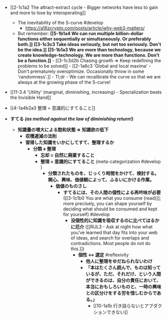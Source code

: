 
- [[2-1c1a2 The attract-extract cycle - Bigger networks have less to gain and more to lose by interoperating]]
	- The inevitability of the S-curve #develop
		- https://a16zcrypto.com/posts/article/why-web3-matters/
	- But remember: **[[5-1b1a4 We can run multiple billion-dollar functions either sequentially or simultaneously. Or preferably both.]]**
		**[[3-1c3c3 Take ideas seriously, but not too seriously. Don’t be the idea.]]**
			**[[5-1b1a3 We are more than technology, because we create knowledge-technology. We are more than functions. Don’t be a function.]]**
				- [[3-1c3d2b Chasing growth ⇒ Keep redefining the problems to be solved]]
					- [[2-1a6c3 'Global and local maxima' - Don't prematurely overoptimize. Occasionally throw in some 'randomness'.]]
						- Tl;dr - We can recalibrate the curve so that we are always at the growing phase of the S-curve!

- [[11-3.4 'Utility' (marginal, diminishing, increasing) - Specialization beats the Invisible Hand]]

- [[4-1a4b2a3 整理 = 意識的にすてること]]
- **すてる _(as method against the law of diminishing return!)_**
    - **知識量の増大による飽和状態 ⇒ 知識欲の低下**
        - **収穫逓減の法則**
        - **習得した知識をいかにしてすて、整理するか**
            - **分類 ≠ 整理**
                - **忘却 = 自然に廃棄すること**
                - **整理 = 意識的にすてること** (meta-categorization #develop )
                    - **分類されたものを、じっくり時間をかけて、検討する。関心、興味、価値観によって、ふるいにかける作業。**
                        - **価値のものさし**
                            - **すてるには、その人間の個性による再吟味が必要** ([[3-1c1b0 You are what you consume (read)]]; more precisely, you can shape yourself by deciding what should be consumed and kept for yourself) #develop 
                                - **没個性的に知識を吸収するのに比べてはるかに厄介** ([[RUL3 - Ask at night how what you’ve learned that day fits into your web of ideas, and search for overlaps and contradictions. Most people do not do this.]])
                                    - **個性 ↔ 選定** #reflexivity 
                                        - **他人に整理をゆだねられないわけ**
                                        - **「本はたくさん読んで、ものは知っているが、ただ、それだけ、という人間ができるのは、自分の責任において、本当におもしろいものと、一時の興味との区分けをする労を惜しむからである。」**
	                                        - [[10-1a1b 行き詰らないとアブダクションできない]]
